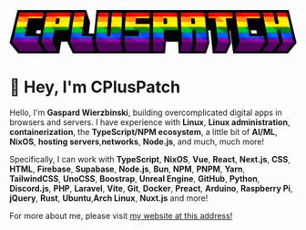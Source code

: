 ![Image](https://raw.githubusercontent.com/CPlusPatch/CPlusPatch/main/assets/minecraft_title.png)

# 👋 Hey, I'm CPlusPatch

Hello, I'm **Gaspard Wierzbinski**, building overcomplicated digital apps in browsers and servers. I have experience with **Linux**, **Linux administration**, **containerization**, the **TypeScript/NPM ecosystem**, a little bit of **AI/ML**, **NixOS**, **hosting servers**,**networks**, **Node.js**, and much, much more!

Specifically, I can work with **TypeScript**, **NixOS**, **Vue**, **React**, **Next.js**, **CSS**, **HTML**, **Firebase**, **Supabase**, **Node.js**, **Bun**, **NPM**, **PNPM**, **Yarn**, **TailwindCSS**, **UnoCSS**, **Boostrap**, **Unreal Engine**, **GitHub**, **Python**, **Discord.js**, **PHP**, **Laravel**, **Vite**, **Git**, **Docker**, **Preact**, **Arduino**, **Raspberry Pi**, **jQuery**, **Rust**, **Ubuntu**,**Arch Linux**, **Nuxt.js** and more!

For more about me, please visit [my website at this address!](https://cpluspatch.com)
